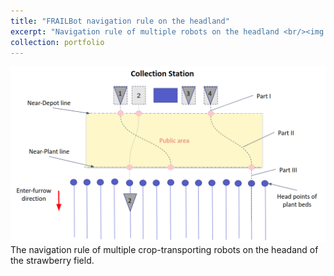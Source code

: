 ```yaml
---
title: "FRAILBot navigation rule on the headland"
excerpt: "Navigation rule of multiple robots on the headland <br/><img src='/images/frailbot_headland.png'>"
collection: portfolio
---
```

<img src='/images/frailbot_headland.png'>
The navigation rule of multiple crop-transporting robots on the headand of the strawberry field.